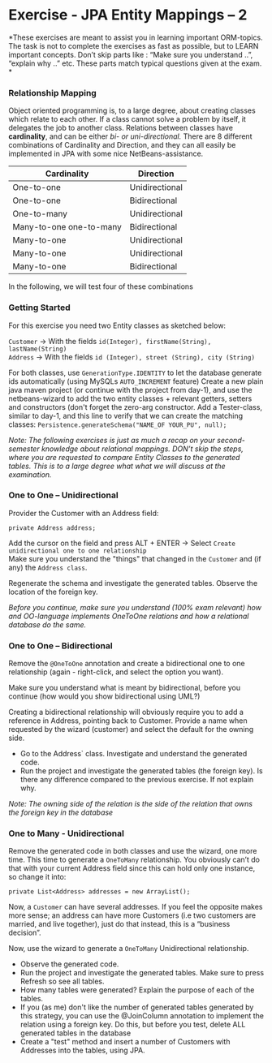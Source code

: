 # Exercise - JPA Entity Mappings – 2
*These exercises are meant to assist you in learning important ORM-topics. The task is not to complete the exercises as fast as possible, but to LEARN important concepts. Don’t skip parts like :  “Make sure you understand ..”, “explain why ..” etc. These parts match typical questions given at the exam.
*

### Relationship Mapping
Object oriented programming is, to a large degree, about creating classes which relate to each other. If a class cannot solve a problem by itself, it delegates the job to another class. 
Relations between classes have **cardinality**, and can be either *bi- or uni-directional.*
There are 8 different combinations of Cardinality and Direction, and they can all easily be implemented in JPA with some nice NetBeans-assistance.

| Cardinality  | Direction |
| ------------- | ------------- |
| One-to-one  | Unidirectional  |
| One-to-one  | Bidirectional  |
| One-to-many | Unidirectional |
| Many-to-one one-to-many | Bidirectional |
| Many-to-one | Unidirectional |
| Many-to-one | Unidirectional |
| Many-to-one | Bidirectional |

In the following, we will test four of these combinations 

### Getting Started

For this exercise you need two Entity classes as sketched below:

`Customer`	→ With the fields `id(Integer), firstName(String), lastName(String)`  
`Address`	→ With the fields `id (Integer), street (String), city (String)`

For both classes, use `GenerationType.IDENTITY` to let the database generate ids automatically (using MySQLs `AUTO_INCREMENT` feature)
Create a new plain java maven project (or continue with the project from day-1), and use the netbeans-wizard to add the two entity classes + relevant getters, setters and constructors (don't forget the zero-arg constructor. 
Add a Tester-class, similar to day-1, and this line to verify that we can create the matching classes:
`Persistence.generateSchema("NAME_OF YOUR_PU", null);`

*Note: The following exercises is just as much a recap on your second-semester knowledge about relational mappings. DON’t skip the steps, where you are requested to compare Entity Classes to the generated tables. This is to a large degree what what we will discuss at the examination.*

### One to One – Unidirectional

Provider the Customer with an Address field:

`private Address address;`

Add the cursor on the field and press ALT + ENTER → Select `Create unidirectional one to one relationship`  
Make sure you understand the "things" that changed in the `Customer` and (if any) the `Address class`.

Regenerate the schema and investigate the generated tables. Observe the location of the foreign key.

*Before you continue, make sure you understand (100% exam relevant) how and OO-language implements OneToOne relations and how a relational database do the same.*

### One to One – Bidirectional

Remove the `@OneToOne` annotation and create a bidirectional one to one relationship (again - right-click, and select the option you want).

Make sure you understand what is meant by bidirectional, before you continue (how would you show bidirectional using UML?)

Creating a bidirectional relationship will obviously require you to add a reference in Address, pointing back to Customer. Provide a name when requested by the wizard (customer) and select the default for the owning side.

* Go to the Address` class. Investigate and understand the generated code.
* Run the project and investigate the generated tables (the foreign key). Is there any difference compared to the previous exercise. If not explain why.

*Note: The owning side of the relation is the side of the relation that owns the foreign key in the database*

### One to Many - Unidirectional

Remove the generated code in both classes and use the wizard, one more time.  This time to generate a `OneToMany` relationship. You obviously can’t do that with your current Address field since this can hold only one instance, so change it into:

`private List<Address> addresses = new ArrayList();`

Now, a `Customer` can have several addresses. If you feel the opposite makes more sense; an address can have more Customers (i.e two customers are married, and live together), just do that instead, this is a “business decision”.

Now, use the wizard to generate a `OneToMany` Unidirectional relationship.

* Observe the generated code.
* Run the project and investigate the generated tables. Make sure to press Refresh so see all tables. 
* How many tables were generated? Explain the purpose of each of the tables.
* If you (as me) don't like the number of generated tables generated by this strategy, you can use the @JoinColumn annotation to implement the relation using a foreign key. Do this, but before you test, delete ALL generated tables in the database
* Create a "test" method and insert a number of Customers with Addresses into the tables, using JPA.


